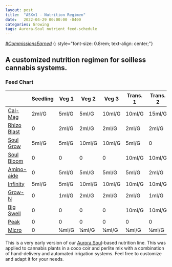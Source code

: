 ```yaml
---
layout: post
title:  "ASXv1 - Nutrition Regimen"
date:   2022-04-29 00:00:00 -0400
categories: Growing
tags: Aurora-Soul nutrient feed-schedule
---
```


*[#CommissionsEarned](https://jdelvin.org/about/#disclosures)*
{: style="font-size: 0.8rem; text-align: center;"}

## A customized nutrition regimen for soilless cannabis systems.

### Feed Chart

|             | Seedling | Veg 1 | Veg 2  | Veg 3  | Trans. 1 | Trans. 2 | Flower 1 | Flower 2 | Flower 3 | Ripen 1 | Ripen 2 |
| ----------- | -------- | ----- | ------ | ------ | -------- | -------- | -------- | -------- | -------- | ------- | ------- |
| [Cal-Mag](https://amzn.to/3yIYugl)     | 2ml/G    | 5ml/G | 5ml/G  | 10ml/G | 10ml/G   | 15ml/G   | 15ml/G   | 15ml/G   | 15ml/G   | 15ml/G  | 0       |
| [Rhizo Blast](https://amzn.to/3YUv61b) | 0        | 2ml/G | 2ml/G  | 2ml/G  | 2ml/G    | 2ml/G    | 0        | 0        | 0        | 0       | 0       |
| [Soul Grow](https://amzn.to/4dCcBDf)   | 5ml/G    | 5ml/G | 10ml/G | 10ml/G | 5ml/G    | 0        | 0        | 0        | 0        | 0       | 0       |
| [Soul Bloom](https://amzn.to/4dEx1eJ)  | 0        | 0     | 0      | 0      | 10ml/G   | 10ml/G   | 15ml/G   | 15ml/G   | 15ml/G   | 15ml/G  | 10ml/G  |
| [Amino-aide](https://amzn.to/4fTqZsp)  | 0        | 5ml/G | 5ml/G  | 5ml/G  | 5ml/G    | 2ml/G    | 0        | 0        | 0        | 0       | 0       |
| [Infinity](https://amzn.to/479iOUQ)    | 5ml/G    | 5ml/G | 10ml/G | 10ml/G | 10ml/G   | 10ml/G   | 10ml/G   | 15ml/G   | 15ml/G   | 15ml/G  | 10ml/G  |
| [Grow-N](https://amzn.to/3WVoL2S)      | 0        | 1ml/G | 2ml/G  | 2ml/G  | 2ml/G    | 1ml/G    | 1ml/G    | 1ml/G    | 1ml/G    | 0       | 0       |
| [Big Swell](https://amzn.to/3WYV6FX)   | 0        | 0     | 0      | 0      | 10ml/G   | 10ml/G   | 15ml/G   | 15ml/G   | 15ml/G   | 15ml/G  | 10ml/G  |
| [Peak](https://amzn.to/3AxCHbJ)        | 0        | 0     | 0      | 0      | 0        | 0        | 0        | 5ml/G    | 10ml/G   | 10ml/G  | 0       |
| [Micro](https://amzn.to/4711wsM)       | 0        | ¼ml/G | ¼ml/G  | ¼ml/G  | ¼ml/G    | ¼ml/G    | ¼ml/G    | ¼ml/G    | ¼ml/G    | 0       | 0       |

This is a very early version of our [Aurora Soul](https://www.aurorainnovations.com/soul-liquid-nutrients)-based nutrition line. This was applied to cannabis plants in a coco coir and perlite mix with a combination of hand-delivery and automated irrigation systems. Feel free to customize and adapt it for your needs.